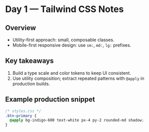 
# Day 1 — Tailwind CSS Notes

## Overview
- Utility-first approach: small, composable classes.
- Mobile-first responsive design: use `sm:`, `md:`, `lg:` prefixes.

## Key takeaways
1. Build a type scale and color tokens to keep UI consistent.
2. Use utility composition; extract repeated patterns with `@apply` in production builds.

## Example production snippet
```css
/* styles.css */
.btn-primary {
  @apply bg-indigo-600 text-white px-4 py-2 rounded-md shadow;
}
```
